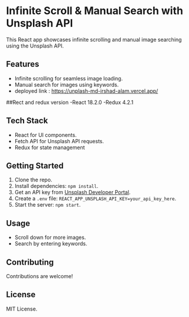 # Infinite Scroll & Manual Search with Unsplash API

This React app showcases infinite scrolling and manual image searching using the Unsplash API.

## Features

- Infinite scrolling for seamless image loading.
- Manual search for images using keywords.
- deployed link : https://unplash-md-irshad-alam.vercel.app/

##Rect and redux version
-React 18.2.0
-Redux 4.2.1
## Tech Stack

- React for UI components.
- Fetch API for Unsplash API requests.
- Redux for state management

## Getting Started

1. Clone the repo.
2. Install dependencies: `npm install`.
3. Get an API key from [Unsplash Developer Portal](https://unsplash.com/developers).
4. Create a `.env` file: `REACT_APP_UNSPLASH_API_KEY=your_api_key_here`.
5. Start the server: `npm start`.

## Usage

- Scroll down for more images.
- Search by entering keywords.

## Contributing

Contributions are welcome!

## License

MIT License.
